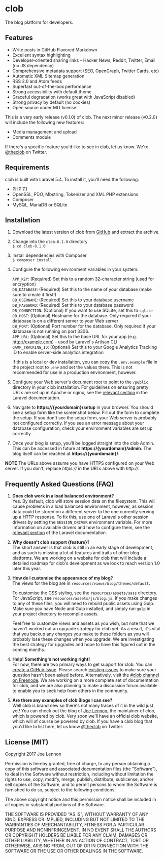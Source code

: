# clob

The blog platform for developers.

## Features

* Write posts in GitHub Flavored Markdown
* Excellent syntax highlighting
* Developer-oriented sharing links - Hacker News, Reddit, Twitter, Email (no JS dependency)
* Comprehensive metadata support (SEO, OpenGraph, Twitter Cards, etc)
* Automatic XML Sitemap generation
* RSS 2.0 and Atom feeds
* Superfast out-of-the-box performance
* Strong accessibility with default theme
* Graceful degradation (works great with JavaScript disabled)
* Strong privacy by default (no cookies)
* Open source under MIT license

This is a very early release (v0.1.0) of clob. The next minor release (v0.2.0) will include the following new features:

* Media management and upload
* Comments module

If there's a specific feature you'd like to see in clob, let us know. We're [@theclob](https://twitter.com/theclob) on Twitter.

## Requirements

clob is built with Laravel 5.4. To install it, you'll need the following:

* PHP 7.1
* OpenSSL, PDO, Mbstring, Tokenizer and XML PHP extensions
* Composer
* MySQL, MariaDB or SQLite

## Installation

1. Download the latest version of clob from [GitHub](https://github.com/theclob/clob/releases) and extract the archive.

1. Change into the `clob-0.1.0` directory  
	`$ cd clob-0.1.0`

1. Install dependencies with Composer  
	`$ composer install`

1. Configure the following environment variables in your system:

	`APP_KEY`: (Required) Set this to a random 32-character string (used for encryption)  
	`DB_DATABASE`: (Required) Set this to the name of your database (make sure to create it first!)  
	`DB_USERNAME`: (Required) Set this to your database username  
	`DB_PASSWORD`: (Required) Set this to your database password  
	`DB_CONNECTION`: (Optional) If you want to use SQLite, set this to `sqlite`  
	`DB_HOST`: (Optional) Hostname for the database. Only required if your database is on a different server to your Web server  
	`DB_PORT`: (Optional) Port number for the database. Only required if your database is not running on port 3306.  
	`APP_URL`: (Optional) Set this to the base URL for your app (e.g. http://example.com) - used by Laravel's Artisan CLI  
	`GAMP_TRACKING_ID`: (Optional) Set this to your Google Analytics Tracking ID to enable server-side analytics integration

	If this is a local or dev installation, you can copy the `.env.example` file in the project root to `.env` and set the values there. This is not recommended for use in a production environment, however.

1. Configure your Web server's document root to point to the `/public` directory in your clob installation. For guidelines on ensuring pretty URLs are set up in Apache or nginx, see the [relevant section](https://laravel.com/docs/5.4/installation#web-server-configuration) in the Laravel documentation.

1. Navigate to **https://{yourdomain}/setup** in your browser. You should see a setup form like the screenshot below. Fill out the form to complete the setup. If you don't see the setup form, your Web server is probably not configured correctly. If you see an error message about your database configuration, check your environment variables are set up correctly.

1. Once your blog is setup, you'll be logged straight into the clob Admin. This can be accessed in future at **https://{yourdomain}/admin**. The blog itself can be reached at **https://{yourdomain}/**.

**NOTE** The URLs above assume you have HTTPS configured on your Web server. If you don't, replace *https://* in the URLs above with *http://*.

## Frequently Asked Questions (FAQ)

1. **Does clob work in a load balanced environment?**  
	Yes. By default, clob will store session data on the filesystem. This will cause problems in a load balanced environment, however, as session data could be stored on a different server to the one currently serving up a HTTP response. To fix this, use one of Laravel's other session drivers by setting the `SESSION_DRIVER` environment variable. For more information on available drivers and how to configure them, see the [relevant section](https://laravel.com/docs/5.4/session) of the Laravel documentation.

1. **Why doesn't clob support {feature}?**  
	The short answer is that clob is still in an early stage of development, and as such is missing a lot of features and traits of other blog platforms. We are working on a website for clob that will include a detailed roadmap for clob's development as we look to reach version 1.0 later this year.

1. **How do I customise the appearance of my blog?**  
	The views for the blog are in `resources/views/blog/themes/default`.

	To customise the CSS styling, see the `resources/assets/sass` directory. For JavaScript, see `resources/assets/js/blog.js`. If you make changes to any of these files, you will need to rebuild public assets using Gulp. Make sure you have Node and Gulp installed, and simply run `gulp` in your project directory to recompile assets.

	Feel free to customize views and assets as you wish, but note that we haven't worked out an upgrade strategy for clob yet. As a result, it's vital that you backup any changes you make to these folders as you will probably lose these changes when you upgrade. We are investigating the best strategy for upgrades and hope to have this figured out in the coming months.  

1. **Help! Something's not working right!**  
	For now, there are two primary ways to get support for clob. You can [create a GitHub Issue](https://github.com/theclob/clob/issues/new). Please search [existing issues](https://github.com/theclob/clob/issues?utf8=%E2%9C%93&q=is%3Aissue) to make sure your question hasn't been asked before. Alternatively, visit the [#clob channel on Freenode](http://webchat.freenode.net/?channels=%23clob). We are working on a more complete set of documentation for clob, and we are also planning to make a discussion forum available to enable you to seek help from others in the community.

1. **Are there any examples of clob Blogs I can see?**  
	Well clob is brand new so there's not many traces of it in the wild just yet! You can check out the blog of [Joe Lennon](https://joelennon.com), the maintainer of clob, which is powered by clob. Very soon we'll have an official clob website, which will of course be powered by clob. If you have a clob blog that you'd like to list here, let us know [@theclob](https://twitter.com/theclob) on Twitter.

## License (MIT)

Copyright 2017 Joe Lennon

Permission is hereby granted, free of charge, to any person obtaining a copy of this software and associated documentation files (the "Software"), to deal in the Software without restriction, including without limitation the rights to use, copy, modify, merge, publish, distribute, sublicense, and/or sell copies of the Software, and to permit persons to whom the Software is furnished to do so, subject to the following conditions:

The above copyright notice and this permission notice shall be included in all copies or substantial portions of the Software.

THE SOFTWARE IS PROVIDED "AS IS", WITHOUT WARRANTY OF ANY KIND, EXPRESS OR IMPLIED, INCLUDING BUT NOT LIMITED TO THE WARRANTIES OF MERCHANTABILITY, FITNESS FOR A PARTICULAR PURPOSE AND NONINFRINGEMENT. IN NO EVENT SHALL THE AUTHORS OR COPYRIGHT HOLDERS BE LIABLE FOR ANY CLAIM, DAMAGES OR OTHER LIABILITY, WHETHER IN AN ACTION OF CONTRACT, TORT OR OTHERWISE, ARISING FROM, OUT OF OR IN CONNECTION WITH THE SOFTWARE OR THE USE OR OTHER DEALINGS IN THE SOFTWARE.
